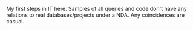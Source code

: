 My first steps in IT here. Samples of all queries and code don't have any relations to real databases/projects under a NDA. Any coincidences are casual.
